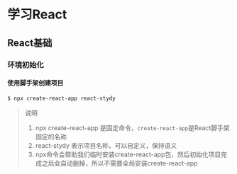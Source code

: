 # 学习React
## React基础
### 环境初始化
#### 使用脚手架创建项目
```sh
$ npx create-react-app react-stydy
```
> 说明
> 1. npx create-react-app 是固定命令，`create-react-app`是React脚手架固定的名称
> 2. react-stydy 表示项目名称，可以自定义，保持语义
> 3. npx命令会帮助我们临时安装create-react-app包，然后初始化项目完成之后会自动删掉，所以不需要全局安装create-react-app